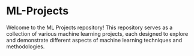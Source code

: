 # ML-Projects
Welcome to the ML Projects repository! This repository serves as a collection of various machine learning projects, each designed to explore and demonstrate different aspects of machine learning techniques and methodologies.

